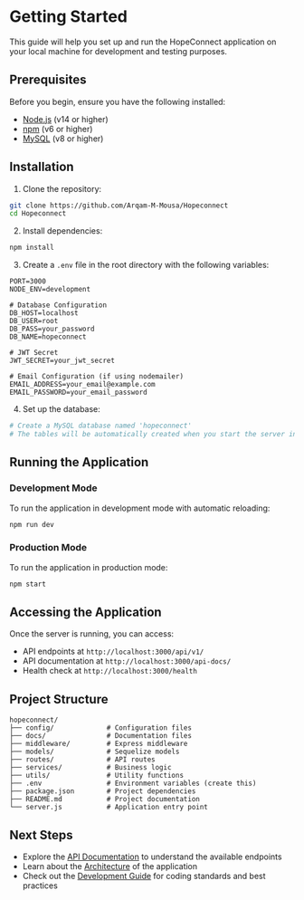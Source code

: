 # Getting Started

This guide will help you set up and run the HopeConnect application on your local machine for development and testing purposes.

## Prerequisites

Before you begin, ensure you have the following installed:

- [Node.js](https://nodejs.org/) (v14 or higher)
- [npm](https://www.npmjs.com/) (v6 or higher)
- [MySQL](https://www.mysql.com/) (v8 or higher)

## Installation

1. Clone the repository:

```bash
git clone https://github.com/Arqam-M-Mousa/Hopeconnect
cd Hopeconnect
```

2. Install dependencies:

```bash
npm install
```

3. Create a `.env` file in the root directory with the following variables:

```
PORT=3000
NODE_ENV=development

# Database Configuration
DB_HOST=localhost
DB_USER=root
DB_PASS=your_password
DB_NAME=hopeconnect

# JWT Secret
JWT_SECRET=your_jwt_secret

# Email Configuration (if using nodemailer)
EMAIL_ADDRESS=your_email@example.com
EMAIL_PASSWORD=your_email_password
```

4. Set up the database:

```bash
# Create a MySQL database named 'hopeconnect'
# The tables will be automatically created when you start the server in development mode
```

## Running the Application

### Development Mode

To run the application in development mode with automatic reloading:

```bash
npm run dev
```

### Production Mode

To run the application in production mode:

```bash
npm start
```

## Accessing the Application

Once the server is running, you can access:

- API endpoints at `http://localhost:3000/api/v1/`
- API documentation at `http://localhost:3000/api-docs/`
- Health check at `http://localhost:3000/health`

## Project Structure

```
hopeconnect/
├── config/             # Configuration files
├── docs/               # Documentation files
├── middleware/         # Express middleware
├── models/             # Sequelize models
├── routes/             # API routes
├── services/           # Business logic
├── utils/              # Utility functions
├── .env                # Environment variables (create this)
├── package.json        # Project dependencies
├── README.md           # Project documentation
└── server.js           # Application entry point
```

## Next Steps

- Explore the [API Documentation](api-documentation.md) to understand the available endpoints
- Learn about the [Architecture](architecture.md) of the application
- Check out the [Development Guide](development-guide.md) for coding standards and best practices